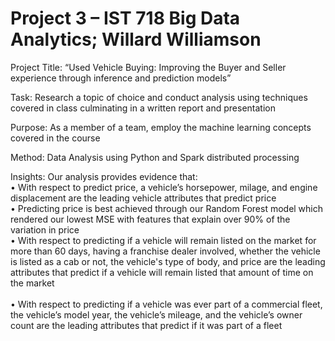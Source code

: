 # Project 3 – IST 718 Big Data Analytics; Willard Williamson

Project Title: “Used Vehicle Buying: Improving the Buyer and Seller experience through inference and prediction models”

Task: Research a topic of choice and conduct analysis using techniques covered in class culminating in a written report and presentation

Purpose: As a member of a team, employ the machine learning concepts covered in the course 

Method: Data Analysis using Python and Spark distributed processing

Insights: Our analysis provides evidence that:<br/>
•	With respect to predict price, a vehicle’s horsepower, milage, and engine displacement are the leading vehicle attributes that predict price<br/>
•	Predicting price is best achieved through our Random Forest model which rendered our lowest MSE with features that explain over 90% of the variation in price <br/>
•	With respect to predicting if a vehicle will remain listed on the market for more than 60 days, having a franchise dealer involved, whether the vehicle is listed as a cab or not, the vehicle's type of body, and price are the leading attributes that predict if a vehicle will remain listed that amount of time on the market<br/>  
•	With respect to predicting if a vehicle was ever part of a commercial fleet, the vehicle’s model year, the vehicle’s mileage, and the vehicle’s owner count are the leading attributes that predict if it was part of a fleet 
